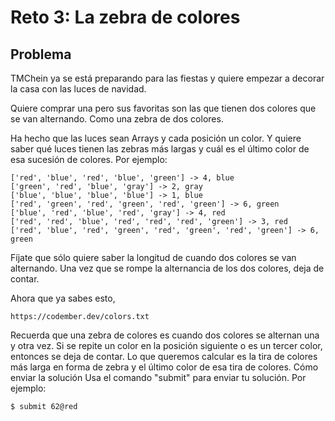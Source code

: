 # Reto 3: La zebra de colores

## Problema

TMChein ya se está preparando para las fiestas y quiere empezar a decorar la casa con las luces de navidad.

Quiere comprar una pero sus favoritas son las que tienen dos colores que se van alternando. Como una zebra de dos colores.

Ha hecho que las luces sean Arrays y cada posición un color. Y quiere saber qué luces tienen las zebras más largas y cuál es el último color de esa sucesión de colores. Por ejemplo:

    ['red', 'blue', 'red', 'blue', 'green'] -> 4, blue
    ['green', 'red', 'blue', 'gray'] -> 2, gray
    ['blue', 'blue', 'blue', 'blue'] -> 1, blue
    ['red', 'green', 'red', 'green', 'red', 'green'] -> 6, green
    ['blue', 'red', 'blue', 'red', 'gray'] -> 4, red
    ['red', 'red', 'blue', 'red', 'red', 'red', 'green'] -> 3, red
    ['red', 'blue', 'red', 'green', 'red', 'green', 'red', 'green'] -> 6, green

Fíjate que sólo quiere saber la longitud de cuando dos colores se van alternando. Una vez que se rompe la alternancia de los dos colores, deja de contar.

Ahora que ya sabes esto,

    https://codember.dev/colors.txt

Recuerda que una zebra de colores es cuando dos colores se alternan una y otra vez. Si se repite un color en la posición siguiente o es un tercer color, entonces se deja de contar.
Lo que queremos calcular es la tira de colores más larga en forma de zebra y el último color de esa tira de colores.
Cómo enviar la solución
Usa el comando "submit" para enviar tu solución. Por ejemplo:

    $ submit 62@red
